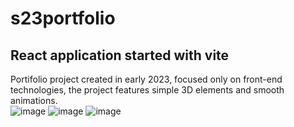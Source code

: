 # s23portfolio
## React application started with vite
Portifolio project created in early 2023, focused only on front-end technologies, the project features simple 3D elements and smooth animations.  
![image](https://github.com/GabrielBorgess/s23portfolio/assets/99661380/c49e1902-455b-485c-a48f-571240ae98a6)
![image](https://github.com/GabrielBorgess/s23portfolio/assets/99661380/dbe9c94d-7173-4d04-8950-3f206a2a37a1)
![image](https://github.com/GabrielBorgess/s23portfolio/assets/99661380/88e37377-6629-4d39-a619-4568b8faa81f)



